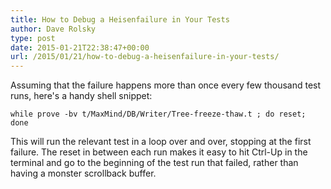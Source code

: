 ```yaml
---
title: How to Debug a Heisenfailure in Your Tests
author: Dave Rolsky
type: post
date: 2015-01-21T22:38:47+00:00
url: /2015/01/21/how-to-debug-a-heisenfailure-in-your-tests/
---
```

Assuming that the failure happens more than once every few thousand test runs, here's a handy shell snippet:

    while prove -bv t/MaxMind/DB/Writer/Tree-freeze-thaw.t ; do reset; done

This will run the relevant test in a loop over and over, stopping at the first failure. The reset in between each run makes it easy to hit Ctrl-Up in the terminal and go to the beginning of the test run that failed, rather than having a monster scrollback buffer.